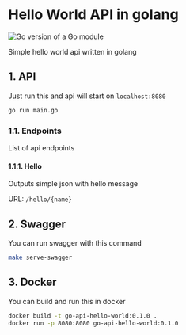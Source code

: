 # Hello World API in golang<!-- omit in toc -->

![Go version of a Go module](https://img.shields.io/github/go-mod/go-version/vaclav-dvorak/go-api-hello-world.svg)

Simple hello world api written in golang

## 1. API

Just run this and api will start on `localhost:8080`

```bash
go run main.go
```

### 1.1. Endpoints

List of api endpoints

#### 1.1.1. Hello

Outputs simple json with hello message

URL: `/hello/{name}`

## 2. Swagger

You can run swagger with this command

```bash
make serve-swagger
```

## 3. Docker

You can build and run this in docker

```bash
docker build -t go-api-hello-world:0.1.0 .
docker run -p 8080:8080 go-api-hello-world:0.1.0
```
